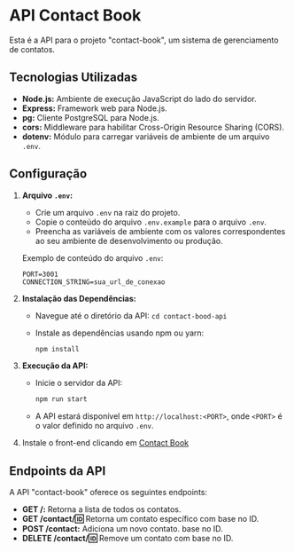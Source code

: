 # API Contact Book

Esta é a API para o projeto "contact-book", um sistema de gerenciamento de contatos.

## Tecnologias Utilizadas

- **Node.js:** Ambiente de execução JavaScript do lado do servidor.
- **Express:** Framework web para Node.js.
- **pg:** Cliente PostgreSQL para Node.js.
- **cors:** Middleware para habilitar Cross-Origin Resource Sharing (CORS).
- **dotenv:** Módulo para carregar variáveis de ambiente de um arquivo `.env`.

## Configuração

1.  **Arquivo `.env`:**

    - Crie um arquivo `.env` na raiz do projeto.
    - Copie o conteúdo do arquivo `.env.example` para o arquivo `.env`.
    - Preencha as variáveis de ambiente com os valores correspondentes ao seu ambiente de desenvolvimento ou produção.

    Exemplo de conteúdo do arquivo `.env`:

    ```
    PORT=3001
    CONNECTION_STRING=sua_url_de_conexao
    ```

2.  **Instalação das Dependências:**

    - Navegue até o diretório da API: `cd contact-bood-api`
    - Instale as dependências usando npm ou yarn:

      ```bash
      npm install
      ```

3.  **Execução da API:**

    - Inicie o servidor da API:

      ```bash
      npm run start
      ```

    - A API estará disponível em `http://localhost:<PORT>`, onde `<PORT>` é o valor definido no arquivo `.env`.

4.  Instale o front-end clicando em [Contact Book](https://github.com/RodrigoVitor/contact-book/tree/main)

## Endpoints da API

A API "contact-book" oferece os seguintes endpoints:

- **GET /:** Retorna a lista de todos os contatos.
- **GET /contact/:id:** Retorna um contato específico com base no ID.
- **POST /contact:** Adiciona um novo contato.
  base no ID.
- **DELETE /contact/:id:** Remove um contato com base no ID.
